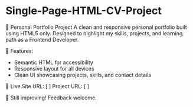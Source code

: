 # Single-Page-HTML-CV-Project

🎯 Personal Portfolio Project
A clean and responsive personal portfolio built using HTML5 only. Designed to highlight my skills, projects, and learning path as a Frontend Developer.

📌 Features:
- Semantic HTML for accessibility
- Responsive layout for all devices
- Clean UI showcasing projects, skills, and contact details

🚀 Live Site URL: [  ] 
Project URL: [  ]

🧠 Still improving! Feedback welcome.
